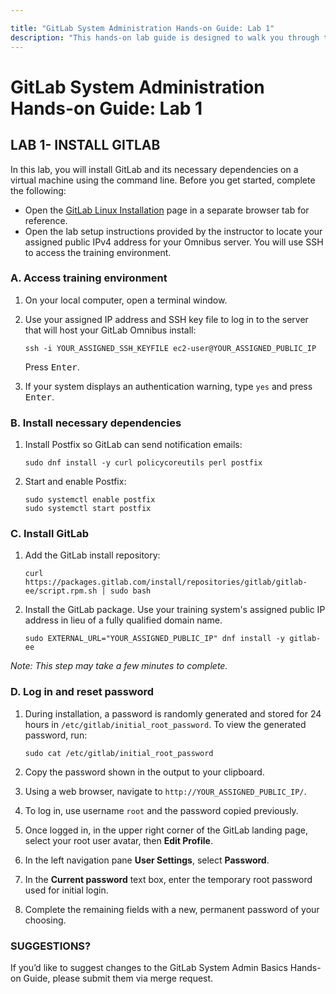 ```yaml
---

title: "GitLab System Administration Hands-on Guide: Lab 1"
description: "This hands-on lab guide is designed to walk you through the lab exercises used in the GitLab System Administration course."
---
```

# GitLab System Administration Hands-on Guide: Lab 1


## LAB 1- INSTALL GITLAB

In this lab, you will install GitLab and its necessary dependencies on a virtual machine using the command line.
Before you get started, complete the following:

- Open the [GitLab Linux Installation](https://about.gitlab.com/install/#almalinux-8) page in a separate browser tab for reference.
- Open the lab setup instructions provided by the instructor to locate your assigned public IPv4 address for your Omnibus server. You will use SSH to access the training environment.

### A. Access training environment

1. On your local computer, open a terminal window.
1. Use your assigned IP address and SSH key file to log in to the server that will host your GitLab Omnibus install:

     ```
   ssh -i YOUR_ASSIGNED_SSH_KEYFILE ec2-user@YOUR_ASSIGNED_PUBLIC_IP
     ```

   Press <kbd>Enter</kbd>.
1. If your system displays an authentication warning, type `yes` and press <kbd>Enter</kbd>.

### B. Install necessary dependencies

1. Install Postfix so GitLab can send notification emails:

     ```
   sudo dnf install -y curl policycoreutils perl postfix
     ```

1. Start and enable Postfix:

     ```
   sudo systemctl enable postfix
   sudo systemctl start postfix
     ```

### C. Install GitLab

1. Add the GitLab install repository:

     ```
   curl https://packages.gitlab.com/install/repositories/gitlab/gitlab-ee/script.rpm.sh | sudo bash
     ```

1. Install the GitLab package. Use your training system's assigned public IP address in lieu of a fully qualified domain name.

     ```
   sudo EXTERNAL_URL="YOUR_ASSIGNED_PUBLIC_IP" dnf install -y gitlab-ee
     ```

  *Note: This step may take a few minutes to complete.*

### D. Log in and reset password

1. During installation, a password is randomly generated and stored for 24 hours in `/etc/gitlab/initial_root_password`. To view the generated password, run:

     ```
   sudo cat /etc/gitlab/initial_root_password
     ```

1. Copy the password shown in the output to your clipboard.
1. Using a web browser, navigate to `http://YOUR_ASSIGNED_PUBLIC_IP/`.
1. To log in, use username `root` and the password copied previously.
1. Once logged in, in the upper right corner of the GitLab landing page, select your root user avatar, then **Edit Profile**.
1. In the left navigation pane **User Settings**, select **Password**.
1. In the **Current password** text box, enter the temporary root password used for initial login.
1. Complete the remaining fields with a new, permanent password of your choosing.


### SUGGESTIONS?

If you’d like to suggest changes to the GitLab System Admin Basics Hands-on Guide, please submit them via merge request.


